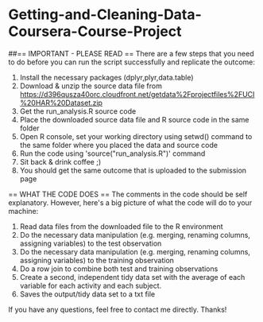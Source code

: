 # Getting-and-Cleaning-Data-Coursera-Course-Project
##== IMPORTANT - PLEASE READ ==
There are a few steps that you need to do before you can run the script successfully and replicate the outcome:
1. Install the necessary packages (dplyr,plyr,data.table)
2. Download & unzip the source data file from https://d396qusza40orc.cloudfront.net/getdata%2Fprojectfiles%2FUCI%20HAR%20Dataset.zip 
3. Get the run_analysis.R source code
4. Place the downloaded source data file and R source code in the same folder
5. Open R console, set your working directory using setwd() command to the same folder where you placed the data and source code
6. Run the code using 'source("run_analysis.R")' command
7. Sit back & drink coffee ;)
8. You should get the same outcome that is uploaded to the submission page

== WHAT THE CODE DOES ==
The comments in the code should be self explanatory. However, here's a big picture of what the code will do to your machine:
1. Read data files from the downloaded file to the R environment
2. Do the necessary data manipulation (e.g. merging, renaming columns, assigning variables) to the test observation
3. Do the necessary data manipulation (e.g. merging, renaming columns, assigning variables) to the training observation
4. Do a row join to combine both test and training observations
5. Create a second, independent tidy data set with the average of each variable for each activity and each subject.
6. Saves the output/tidy data set to a txt file

If you have any questions, feel free to contact me directly. Thanks!
